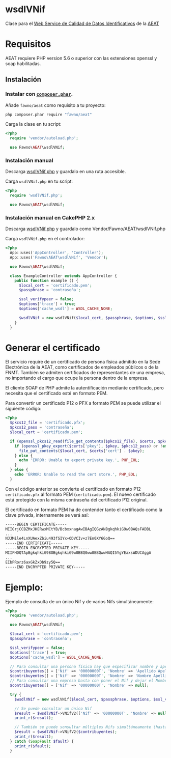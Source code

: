 # wsdlVNif

Clase para el [Web Service de Calidad de Datos Identificativos](http://www.agenciatributaria.es/AEAT.internet/Inicio/Ayuda/Manuales__Folletos_y_Videos/Manuales_tecnicos/Web_service/Modelos_030__036__037/Informacion_sobre_Web_Services_de_Calidad_de_Datos_Identificativos/Informacion_sobre_Web_Services_de_Calidad_de_Datos_Identificativos.shtml) de la [AEAT](http://www.agenciatributaria.es/)

# Requisitos

AEAT requiere PHP version 5.6 o superior con las extensiones openssl y soap habilitadas.

## Instalación

### Instalar con [`composer.phar`](http://getcomposer.org).

Añade `fawno/aeat` como requisito a tu proyecto:

```sh
php composer.phar require "fawno/aeat"
```

Carga la clase en tu script:

```php
<?php
  require 'vendor/autoload.php';

  use Fawno\AEAT\wsdlVNif;
```

### Instalación manual

Descarga [wsdlVNif.php](https://github.com/fawno/AEAT/raw/master/src/wsdlVNif.php) y guardalo en una ruta accesible.

Carga `wsdlVNif.php` en tu script:

```php
<?php
  require 'wsdlVNif.php';

  use Fawno\AEAT\wsdlVNif;
```

### Instalación manual en CakePHP 2.x

Descarga [wsdlVNif.php](https://github.com/fawno/AEAT/raw/master/src/wsdlVNif.php) y guardalo como Vendor/Fawno/AEAT/wsdlVNif.php

Carga `wsdlVNif.php` en el controlador:

```php
<?php
  App::uses('AppController', 'Controller');
  App::uses('Fawno\AEAT\wsdlVNif', 'Vendor');

  use Fawno\AEAT\wsdlVNif;

  class ExampleController extends AppController {
    public function example () {
      $local_cert = 'certificado.pem';
      $passphrase = 'contraseña';

      $ssl_verifypeer = false;
      $options['trace'] = true;
      $options['cache_wsdl'] = WSDL_CACHE_NONE;

      $wsdlVNif = new wsdlVNif($local_cert, $passphrase, $options, $ssl_verifypeer);
    }
  }
```

# Generar el certificado

El servicio require de un certificado de persona física admitido en la Sede Electrónica de la AEAT, como certificados de empleados públicos o de la FNMT.
También se admiten certificados de representantes de una empresa, no importando el cargo que ocupe la persona dentro de la empresa.

El cliente SOAP de PHP admite la autentificación mediante certificado, pero necesita que el certificado esté en formato PEM.

Para convertir un certificado P12 o PFX a formato PEM se puede utilizar el siguiente código:

```php
<?php
  $pkcs12_file = 'certificado.pfx';
  $pkcs12_pass = 'contraseña';
  $local_cert = 'certificado.pem';

  if (openssl_pkcs12_read(file_get_contents($pkcs12_file), $certs, $pkcs12_pass)) {
    if (openssl_pkey_export($certs['pkey'], $pkey, $pkcs12_pass) or !empty($pkey)) {
      file_put_contents($local_cert, $certs['cert'] . $pkey);
    } else {
      echo 'ERROR: Unable to export private key.', PHP_EOL;
    }
  } else {
    echo 'ERROR: Unable to read the cert store.', PHP_EOL;
  }
```

Con el código anterior se convierte el certificado en formato P12 `certificado.pfx` al formato PEM (`certificado.pem`). El nuevo certificado está protegido con la misma contraseña del certificado P12 original.

El certificado en formato PEM ha de contender tanto el certificado como la clave privada, internamente se verá así:

```txt
-----BEGIN CERTIFICATE-----
MIIGrjCCBZMxJHERwxMCtYB/BcbxxnagAwIBAgIQGzANBgkqhkiG9w0BAQsFADBL
...
NJJMile4LnXUAexZbiu493fSIYx+ODVCIv+z7En0XY6GoQ==
-----END CERTIFICATE-----
-----BEGIN ENCRYPTED PRIVATE KEY-----
MIIFHDQTApBgkqhkiG9BOBgkqhkiG9w0BBQ0ww0BBQwwHAQI5YgYEaxsWDUCAggA
...
EIbPRorz6axGkZxDb9zy5Q==
-----END ENCRYPTED PRIVATE KEY-----
```

# Ejemplo:

Ejemplo de consulta de un único Nif y de varios Nifs simultáneamente:

```php
<?php
  require 'vendor/autoload.php';

  use Fawno\AEAT\wsdlVNif;

  $local_cert = 'certificado.pem';
  $passphrase = 'contraseña';

  $ssl_verifypeer = false;
  $options['trace'] = true;
  $options['cache_wsdl'] = WSDL_CACHE_NONE;

  // Para consultar una persona física hay que especificar nombre y apellidos
  $contribuyentes[] = ['Nif' => '00000000T', 'Nombre' => 'Apellido Apellido Nombre'];
  $contribuyentes[] = ['Nif' => '00000000T', 'Nombre' => 'Nombre Apellido Apellido'];
  // Para consultar una empresa basta con poner el Nif y dejar el Nombre vacío.
  $contribuyentes[] = ['Nif' => '00000000T', 'Nombre' => null];

  try {
    $wsdlVNif = new wsdlVNif($local_cert, $passphrase, $options, $ssl_verifypeer);

    // Se puede consultar un único Nif
    $result = $wsdlVNif->VNifV2(['Nif' => '00000000T', 'Nombre' => null]);
    print_r($result);

    // También se puede sonsultar múltiples Nifs simultáneamente (hasta 10k)
    $result = $wsdlVNif->VNifV2($contribuyentes);
    print_r($result);
  } catch (SoapFault $fault) {
    print_r($fault);
  }
```
